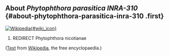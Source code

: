 About *Phytophthora parasitica INRA-310* {#about-phytophthora-parasitica-inra-310 .first}
----------------------------------------

[![Wikipedia](/img/wikipedia_logo_v2_en.png){#wiki_icon}](http://en.wikipedia.org/wiki/Phytophthora_parasitica)

1.  REDIRECT Phytophthora nicotianae

([Text](http://en.wikipedia.org/wiki/Phytophthora_parasitica) from
[Wikipedia](http://en.wikipedia.org/), the free encyclopaedia.)
